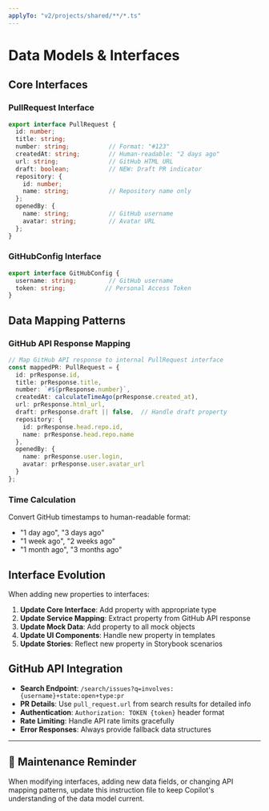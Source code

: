 ```yaml
---
applyTo: "v2/projects/shared/**/*.ts"
---
```


# Data Models & Interfaces

## Core Interfaces

### PullRequest Interface
```typescript
export interface PullRequest {
  id: number;
  title: string;
  number: string;           // Format: "#123"
  createdAt: string;        // Human-readable: "2 days ago"
  url: string;              // GitHub HTML URL
  draft: boolean;           // NEW: Draft PR indicator
  repository: {
    id: number;
    name: string;           // Repository name only
  };
  openedBy: {
    name: string;           // GitHub username
    avatar: string;         // Avatar URL
  };
}
```

### GitHubConfig Interface
```typescript
export interface GitHubConfig {
  username: string;         // GitHub username
  token: string;           // Personal Access Token
}
```

## Data Mapping Patterns

### GitHub API Response Mapping
```typescript
// Map GitHub API response to internal PullRequest interface
const mappedPR: PullRequest = {
  id: prResponse.id,
  title: prResponse.title,
  number: `#${prResponse.number}`,
  createdAt: calculateTimeAgo(prResponse.created_at),
  url: prResponse.html_url,
  draft: prResponse.draft || false,  // Handle draft property
  repository: {
    id: prResponse.head.repo.id,
    name: prResponse.head.repo.name
  },
  openedBy: {
    name: prResponse.user.login,
    avatar: prResponse.user.avatar_url
  }
};
```

### Time Calculation
Convert GitHub timestamps to human-readable format:
- "1 day ago", "3 days ago"
- "1 week ago", "2 weeks ago"
- "1 month ago", "3 months ago"

## Interface Evolution
When adding new properties to interfaces:
1. **Update Core Interface**: Add property with appropriate type
2. **Update Service Mapping**: Extract property from GitHub API response
3. **Update Mock Data**: Add property to all mock objects
4. **Update UI Components**: Handle new property in templates
5. **Update Stories**: Reflect new property in Storybook scenarios

## GitHub API Integration
- **Search Endpoint**: `/search/issues?q=involves:{username}+state:open+type:pr`
- **PR Details**: Use `pull_request.url` from search results for detailed info
- **Authentication**: `Authorization: TOKEN {token}` header format
- **Rate Limiting**: Handle API rate limits gracefully
- **Error Responses**: Always provide fallback data structures

---

## 📝 Maintenance Reminder
When modifying interfaces, adding new data fields, or changing API mapping patterns, update this instruction file to keep Copilot's understanding of the data model current.
